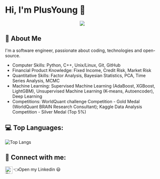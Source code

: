 # Hi, I'm PlusYoung 👋
<div align="center">
  <img  src="https://github-profile-trophy.vercel.app/?username=PlusYoung&theme=flat&row=1&column=3" />
</div>



## 🚀 About Me
I'm a software engineer, passionate about coding, technologies and open-source.

- Computer Skills: Python, C++, Unix/Linux, Git, GitHub
- Financial Product Knowledge: Fixed Income, Credit Risk, Market Risk
- Quantitative Skills: Factor Analysis, Bayesian Statistics, PCA, Time Series Analysis, MCMC
- Machine Learning: Supervised Machine Learning (AdaBoost, XGBoost, LightGBM), Unsupervised
Machine Learning (K-means, Autoencoder), Deep Learning
- Competitions: WorldQuant challenge Competition - Gold Medal (WorldQuant BRAIN Research
Consultant); Kaggle Data Analysis Competition - Silver Medal (Top 5%)


## 💻 Top Languages:
![Top Langs](https://github-readme-stats.vercel.app/api/top-langs/?username=PlusYoung&layout=compact&theme=vue)



## 🤝 Connect with me:
[<img align="left" alt="PlusYoung | LinkedIn" width="24px" src="https://cdn.jsdelivr.net/npm/simple-icons@v3/icons/linkedin.svg" />](https://www.linkedin.com/in/yang-y-1b3338238/) 👈Open my Linkedin 😃

